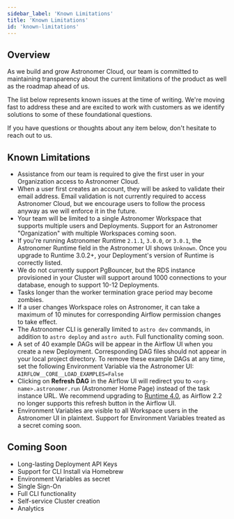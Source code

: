```yaml
---
sidebar_label: 'Known Limitations'
title: 'Known Limitations'
id: 'known-limitations'
---
```


## Overview

As we build and grow Astronomer Cloud, our team is committed to maintaining transparency about the current limitations of the product as well as the roadmap ahead of us.

The list below represents known issues at the time of writing. We're moving fast to address these and are excited to work with customers as we identify solutions to some of these foundational questions.

If you have questions or thoughts about any item below, don't hesitate to reach out to us.

## Known Limitations

- Assistance from our team is required to give the first user in your Organization access to Astronomer Cloud.
- When a user first creates an account, they will be asked to validate their email address. Email validation is not currently required to access Astronomer Cloud, but we encourage users to follow the process anyway as we will enforce it in the future.
- Your team will be limited to a single Astronomer Workspace that supports multiple users and Deployments. Support for an Astronomer "Organization" with multiple Workspaces coming soon.
- If you're running Astronomer Runtime `2.1.1`, `3.0.0`, or `3.0.1`, the Astronomer Runtime field in the Astronomer UI shows `Unknown`. Once you upgrade to Runtime 3.0.2+, your Deployment's version of Runtime is correctly listed.
- We do not currently support PgBouncer, but the RDS instance provisioned in your Cluster will support around 1000 connections to your database, enough to support 10-12 Deployments.
- Tasks longer than the worker termination grace period may become zombies.
- If a user changes Workspace roles on Astronomer, it can take a maximum of 10 minutes for corresponding Airflow permission changes to take effect.
- The Astronomer CLI is generally limited to `astro dev` commands, in addition to `astro deploy` and `astro auth`. Full functionality coming soon.
- A set of 40 example DAGs will be appear in the Airflow UI when you create a new Deployment. Corresponding DAG files should not appear in your local project directory. To remove these example DAGs at any time, set the following Environment Variable via the Astronomer UI: `AIRFLOW__CORE__LOAD_EXAMPLES=False`
- Clicking on **Refresh DAG** in the Airflow UI will redirect you to `<org-name>.astronomer.run` (Astronomer Home Page) instead of the task instance URL. We recommend upgrading to [Runtime 4.0](runtime-release-notes#astronomer-runtime-400), as Airflow 2.2 no longer supports this refresh button in the Airflow UI.
- Environment Variables are visible to all Workspace users in the Astronomer UI in plaintext. Support for Environment Variables treated as a secret coming soon.

## Coming Soon

- Long-lasting Deployment API Keys
- Support for CLI Install via Homebrew
- Environment Variables as secret
- Single Sign-On
- Full CLI functionality
- Self-service Cluster creation
- Analytics
